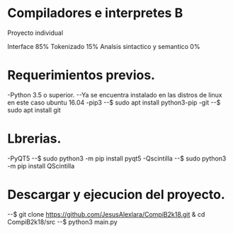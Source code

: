 # Compiladores e interpretes B
Proyecto individual

Interface 85%
Tokenizado 15%
Analsis sintactico y semantico 0%

# Requerimientos previos.
-Python 3.5 o superior.
--Ya se encuentra instalado en las distros de linux en este caso ubuntu 16.04
-pip3
--$ sudo apt install python3-pip
-git
--$ sudo apt install git

# Lbrerias.
-PyQT5
--$ sudo python3 -m pip install pyqt5
-Qscintilla
--$ sudo python3 -m pip install QScintilla

# Descargar y ejecucion del proyecto.
--$ git clone https://github.com/JesusAlexlara/CompiB2k18.git & cd CompiB2k18/src
--$ python3 main.py


